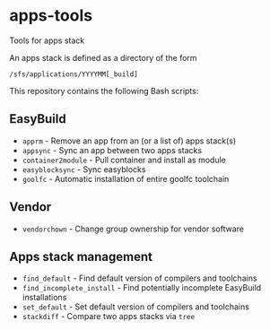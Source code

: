 # apps-tools
Tools for apps stack

An apps stack is defined as a directory of the form
```
/sfs/applications/YYYYMM[_build]
```

This repository contains the following Bash scripts:

## EasyBuild
- `apprm` - Remove an app from an (or a list of) apps stack(s)
- `appsync` - Sync an app between two apps stacks
- `container2module` - Pull container and install as module
- `easyblocksync` - Sync easyblocks
- `goolfc` - Automatic installation of entire goolfc toolchain

## Vendor
- `vendorchown` - Change group ownership for vendor software

## Apps stack management
- `find_default` - Find default version of compilers and toolchains
- `find_incomplete_install` - Find potentially incomplete EasyBuild installations
- `set_default` - Set default version of compilers and toolchains
- `stackdiff` - Compare two apps stacks via `tree`
